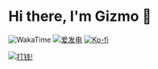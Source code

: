 # Hi there, I'm Gizmo 👋

![WakaTime](https://img.shields.io/endpoint?url=https://wakapi.aika.dev/api/compat/shields/v1/Gizmo/interval:30_days&style=flat-square&color=2F855A&label=last%2030%20days&logo=WakaTime)
[![爱发电](https://img.shields.io/badge/%E7%88%B1%E5%8F%91%E7%94%B5-Gizmo-%23946ce6
)](https://afdian.net/a/gizmo)
[![Ko-fi](https://img.shields.io/badge/Ko--fi-%E2%9D%A4%EF%B8%8F-blue?logo=kofi&color=%23fff)](https://ko-fi.com/gizmo_)

[![打钱!](https://afdian-connect.deno.dev/sponsor.svg)](https://afdian.net/a/gizmo)
